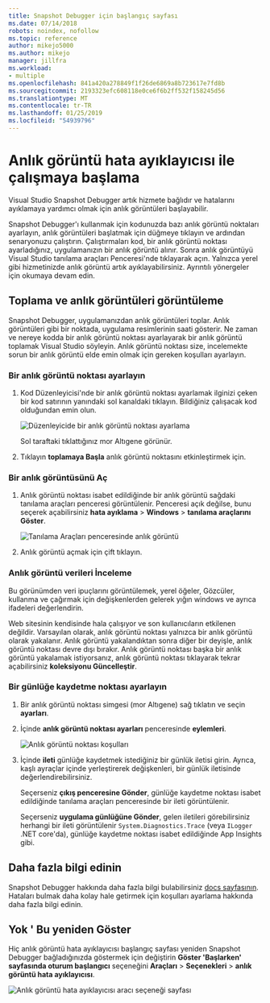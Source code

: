 ```yaml
---
title: Snapshot Debugger için başlangıç sayfası
ms.date: 07/14/2018
robots: noindex, nofollow
ms.topic: reference
author: mikejo5000
ms.author: mikejo
manager: jillfra
ms.workload:
- multiple
ms.openlocfilehash: 841a420a278849f1f26de6869a8b723617e7fd8b
ms.sourcegitcommit: 2193323efc608118e0ce6f6b2ff532f158245d56
ms.translationtype: MT
ms.contentlocale: tr-TR
ms.lasthandoff: 01/25/2019
ms.locfileid: "54939796"
---
```

# <a name="getting-started-with-the-snapshot-debugger"></a>Anlık görüntü hata ayıklayıcısı ile çalışmaya başlama

Visual Studio Snapshot Debugger artık hizmete bağlıdır ve hatalarını ayıklamaya yardımcı olmak için anlık görüntüleri başlayabilir.

Snapshot Debugger'ı kullanmak için kodunuzda bazı anlık görüntü noktaları ayarlayın, anlık görüntüleri başlatmak için düğmeye tıklayın ve ardından senaryonuzu çalıştırın. Çalıştırmaları kod, bir anlık görüntü noktası ayarladığınız, uygulamanızın bir anlık görüntü alınır. Sonra anlık görüntüyü Visual Studio tanılama araçları Penceresi'nde tıklayarak açın. Yalnızca yerel gibi hizmetinizde anlık görüntü artık ayıklayabilirsiniz. Ayrıntılı yönergeler için okumaya devam edin.

## <a name="collect-and-view-snapshots"></a>Toplama ve anlık görüntüleri görüntüleme

Snapshot Debugger, uygulamanızdan anlık görüntüleri toplar. Anlık görüntüleri gibi bir noktada, uygulama resimlerinin saati gösterir. Ne zaman ve nereye kodda bir anlık görüntü noktası ayarlayarak bir anlık görüntü toplamak Visual Studio söyleyin. Anlık görüntü noktası size, incelemekte sorun bir anlık görüntü elde emin olmak için gereken koşulları ayarlayın.

### <a name="set-a-snappoint"></a>Bir anlık görüntü noktası ayarlayın

1. Kod Düzenleyicisi'nde bir anlık görüntü noktası ayarlamak ilginizi çeken bir kod satırının yanındaki sol kanaldaki tıklayın. Bildiğiniz çalışacak kod olduğundan emin olun. 

    ![Düzenleyicide bir anlık görüntü noktası ayarlama](../media/snapshot-startpage-set-snappoint.png)

    Sol taraftaki tıklattığınız mor Altıgene görünür.

2. Tıklayın **toplamaya Başla** anlık görüntü noktasını etkinleştirmek için.

### <a name="open-a-snapshot"></a>Bir anlık görüntüsünü Aç

1. Anlık görüntü noktası isabet edildiğinde bir anlık görüntü sağdaki tanılama araçları penceresi görüntülenir. Penceresi açık değilse, bunu seçerek açabilirsiniz **hata ayıklama** > **Windows** > **tanılama araçlarını Göster**. 

    ![Tanılama Araçları penceresinde anlık görüntü](../media/snapshot-startpage-diagsession-window.png)

2. Anlık görüntü açmak için çift tıklayın.

### <a name="inspect-snapshot-data"></a>Anlık görüntü verileri İnceleme

Bu görünümden veri ipuçlarını görüntülemek, yerel öğeler, Gözcüler, kullanma ve çağırmak için değişkenlerden gelerek yığın windows ve ayrıca ifadeleri değerlendirin.

Web sitesinin kendisinde hala çalışıyor ve son kullanıcıların etkilenen değildir. Varsayılan olarak, anlık görüntü noktası yalnızca bir anlık görüntü olarak yakalanır. Anlık görüntü yakalandıktan sonra diğer bir deyişle, anlık görüntü noktası devre dışı bırakır. Anlık görüntü noktası başka bir anlık görüntü yakalamak istiyorsanız, anlık görüntü noktası tıklayarak tekrar açabilirsiniz **koleksiyonu Güncelleştir**.

### <a name="set-a-logpoint"></a>Bir günlüğe kaydetme noktası ayarlayın

1. Bir anlık görüntü noktası simgesi (mor Altıgene) sağ tıklatın ve seçin **ayarları**.

2. İçinde **anlık görüntü noktası ayarları** penceresinde **eylemleri**.

    ![Anlık görüntü noktası koşulları](../media/snapshot-startpage-logpoint.png)

3. İçinde **ileti** günlüğe kaydetmek istediğiniz bir günlük iletisi girin. Ayrıca, kaşlı ayraçlar içinde yerleştirerek değişkenleri, bir günlük iletisinde değerlendirebilirsiniz.

    Seçerseniz **çıkış penceresine Gönder**, günlüğe kaydetme noktası isabet edildiğinde tanılama araçları penceresinde bir ileti görüntülenir. 

    Seçerseniz **uygulama günlüğüne Gönder**, gelen iletileri görebilirsiniz herhangi bir ileti görüntülenir `System.Diagnostics.Trace` (veya `ILogger` .NET core'da), günlüğe kaydetme noktası isabet edildiğinde App Insights gibi.

## <a name="learn-more"></a>Daha fazla bilgi edinin

Snapshot Debugger hakkında daha fazla bilgi bulabilirsiniz [docs sayfasının](../debug-live-azure-applications.md). Hataları bulmak daha kolay hale getirmek için koşulları ayarlama hakkında daha fazla bilgi edinin.

## <a name="dont-show-me-this-again"></a>Yok ' Bu yeniden Göster

Hiç anlık görüntü hata ayıklayıcısı başlangıç sayfası yeniden Snapshot Debugger bağladığınızda göstermek için değiştirin **Göster 'Başlarken' sayfasında oturum başlangıcı** seçeneğini **Araçları**  >   **Seçenekleri** > **anlık görüntü hata ayıklayıcısı**. 

![Anlık görüntü hata ayıklayıcısı aracı seçeneği sayfası](../media/snapshot-startpage-tools-options.png)
